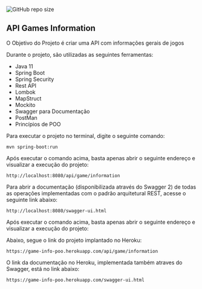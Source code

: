 ![GitHub repo size](https://img.shields.io/github/repo-size/gabrielcastroo/game-info)

<h2>API Games Information</h2>

O Objetivo do Projeto é criar uma API com informações gerais de jogos

Durante o projeto, são utilizadas as seguintes ferramentas:

* Java 11 
* Spring Boot
* Spring Security
* Rest API
* Lombok
* MapStruct
* Mockito
* Swagger para Documentação 
* PostMan
* Princípios de POO


Para executar o projeto no terminal, digite o seguinte comando:

```shell script
mvn spring-boot:run 
```

Após executar o comando acima, basta apenas abrir o seguinte endereço e visualizar a execução do projeto:

```
http://localhost:8080/api/game/information
```

Para abrir a documentação (disponibilizada através do Swagger 2) de todas as operações implementadas com o padrão arquitetural REST, acesse o seguinte link abaixo:

```
http://localhost:8080/swagger-ui.html
```

Após executar o comando acima, basta apenas abrir o seguinte endereço e visualizar a execução do projeto:


Abaixo, segue o link do projeto implantado no Heroku:
 
```
https://game-info-poo.herokuapp.com/api/game/information
```

O link da documentação no Heroku, implementada também atraves do Swagger, está no link abaixo:
 
```
https://game-info-poo.herokuapp.com/swagger-ui.html
```
